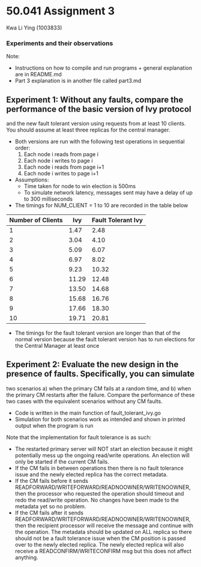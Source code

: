 # 50.041 Assignment 3
Kwa Li Ying (1003833)

### Experiments and their observations
Note:
- Instructions on how to compile and run programs + general explanation are in README.md
- Part 3 explanation is in another file called part3.md

## Experiment 1: Without any faults, compare the performance of the basic version of Ivy protocol
and the new fault tolerant version using requests from at least 10 clients. You should assume
at least three replicas for the central manager.
- Both versions are run with the following test operations in sequential order:
	1. Each node i reads from page i
	2. Each node i writes to page i
	3. Each node i reads from page i+1
	4. Each node i writes to page i+1
- Assumptions:
	* Time taken for node to win election is 500ms
	* To simulate network latency, messages sent may have a delay of up to 300 milliseconds
- The timings for NUM_CLIENT = 1 to 10 are recorded in the table below

| Number of Clients | Ivy   | Fault Tolerant Ivy |
|-------------------|-------|--------------------|
| 1                 | 1.47  | 2.48               |
| 2                 | 3.04  | 4.10               |
| 3                 | 5.09  | 6.07               |
| 4                 | 6.97  | 8.02               |
| 5                 | 9.23  | 10.32              |
| 6                 | 11.29 | 12.48              |
| 7                 | 13.50 | 14.68              |
| 8                 | 15.68 | 16.76              |
| 9                 | 17.66 | 18.30              |
| 10                | 19.71 | 20.81              |

- The timings for the fault tolerant version are longer than that of the normal version because the fault tolerant version has to run elections for the Central Manager at least once


## Experiment 2: Evaluate the new design in the presence of faults. Specifically, you can simulate
two scenarios a) when the primary CM fails at a random time, and b) when the primary CM
restarts after the failure. Compare the performance of these two cases with the equivalent
scenarios without any CM faults.
- Code is written in the main function of fault_tolerant_ivy.go
- Simulation for both scenarios work as intended and shown in printed output when the program is run

Note that the implementation for fault tolerance is as such:
- The restarted primary server will NOT start an election because it might potentially mess up the ongoing read/write operations. An election will only be started if the current CM fails.
- If the CM fails in between operations then there is no fault tolerance issue and the newly elected replica has the correct metadata.
- If the CM fails before it sends READFORWARD/WRITEFORWARD/READNOOWNER/WRITENOOWNER, then the processor who requested the operation should timeout and redo the read/write operation. No changes have been made to the metadata yet so no problem.
- If the CM fails after it sends READFORWARD/WRITEFORWARD/READNOOWNER/WRITENOOWNER, then the recipient processor will receive the message and continue with the operation. The metadata should be updated on ALL replica so there should not be a fault tolerance issue when the CM position is passed over to the newly elected replica. The newly elected replica will also receive a READCONFIRM/WRITECONFIRM msg but this does not affect anything.




